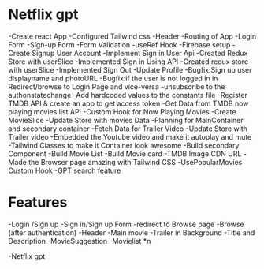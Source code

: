 # Netflix gpt
  -Create react App
  -Configured Tailwind css
  -Header
  -Routing of App
  -Login Form
  -Sign-up Form
  -Form Validation
  -useRef Hook
  -Firebase setup
  -Create Signup User Account
  -Implement Sign in User Api
  -Created Redux Store with userSlice
  -Implemented Sign in Using API
  -Created redux store with userSlice
  -Implemented Sign Out
  -Update Profile
  -Bugfix:Sign up user displayname and photoURL
  -Bugfix:if the user is not logged in in Redirect/browse to Login Page and vice-versa
  -unsubscribe to the authonstatechange
  -Add hardcoded values to the constants file
  -Register TMDB API & create an app to get access token
  -Get Data from TMDB now playing movies list API
  -Custom Hook for Now Playing Movies
  -Create MovieSlice
  -Update Store with movies Data
  -Planning for MainContainer and secondary container
  -Fetch Data for Trailer Video 
  -Update Store with Trailer video
  -Embedded the Youtube video and make it autoplay and mute
  -Tailwind Classes to make it Container look awesome
  -Build secondary Component
  -Build Movie List
  -Build Movie card
  -TMDB Image CDN URL
  -Made the Browser page amazing with Tailwind CSS
  -UsePopularMovies Custom Hook
  -GPT search feature
  
  
  



# Features
-Login /Sign up
-Sign in/Sign up Form
-redirect to Browse page
 -Browse (after authentication)
    -Header
    -Main movie
        -Trailer in Background
        -Title and Description
        -MovieSuggestion 
            -Movielist *n

-Netflix gpt